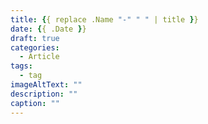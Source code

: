 ```yaml
---
title: {{ replace .Name "-" " " | title }}
date: {{ .Date }}
draft: true
categories: 
  - Article
tags:
  - tag
imageAltText: ""
description: ""
caption: ""
---
```

